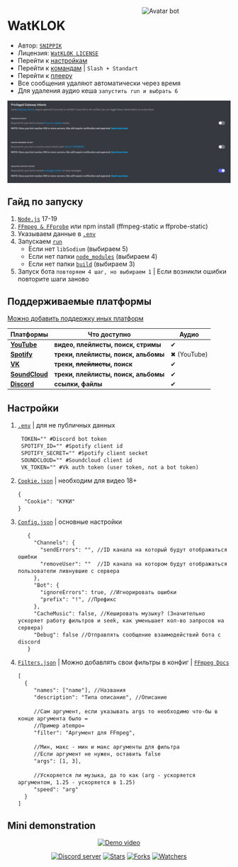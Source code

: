 [<img align="right" alt="Avatar bot" width="200px" src="https://cdn.discordapp.com/avatars/678588856588697610/466d3d51e6d497541622085ed18a1ad1.webp?size=4096" />](https://discordapp.com/users/623170593268957214)

# WatKLOK
- Автор: [`SNIPPIK`](https://github.com/SNIPPIK)
- Лицензия: [`WatKLOK LICENSE`](LICENSE.md)
- Перейти к [настройкам](db/Config.json)
- Перейти к [командам](src/Handler/Commands) | `Slash + Standart`
- Перейти к [плееру](src/AudioPlayer)
- Все сообщения удаляют автоматически через время
- Для удаления аудио кеша `запустить run и выбрать 6`

[<img align="center" alt="PGI Settings" width="1000px" src="https://github.com/SNIPPIK/WatKLOK/blob/v2/_resource/PGI.png?raw=true" />](https://github.com/SNIPPIK/WatKLOK/blob/v2/_resource/PGI.png?raw=true)


## Гайд по запуску
1. [`Node.js`](https://nodejs.org/ru/) 17-19
2. [`FFmpeg & FFprobe`](https://ffmpeg.org/) или npm install (ffmpeg-static и ffprobe-static)
3. Указываем данные в [`.env`](.env) 
4. Запускаем [`run`](run.bat)
   - Если нет `libSodium` (выбираем 5)
   - Если нет папки [`node_modules`](node_modules) (выбираем 4)
   - Если нет папки [`build`](build) (выбираем 3)
5. Запуск бота `повторяем 4 шаг, но выбираем 1` | Если возникли ошибки повторите шаги заново

## Поддерживаемые платформы
[Можно добавить поддержку иных платформ](src/AudioPlayer/Structures/SongSupport.ts)

| Платформы                                 | Что доступно                         | Аудио       |
|-------------------------------------------|--------------------------------------|-------------|
| [**YouTube**](https://www.youtube.com/)   | **видео, плейлисты, поиск, стримы**  | ✔           |
| [**Spotify**](https://open.spotify.com/)  | **треки, плейлисты, поиск, альбомы** | ✖ (YouTube) |
| [**VK**](https://vk.com/)                 | **треки, ~~плейлисты~~, поиск**      | ✔           |
| [**SoundCloud**](https://soundcloud.com/) | **треки, плейлисты, поиск, альбомы** | ✔           |
| [**Discord**](https://discord.com/)       | **ссылки, файлы**                    | ✔           |

## Настройки
1. [`.env`](.env) | для не публичных данных
   ```dotenv
    TOKEN="" #Discord bot token
    SPOTIFY_ID="" #Spotify client id
    SPOTIFY_SECRET="" #Spotify client secket
    SOUNDCLOUD="" #Soundcloud client id
    VK_TOKEN="" #Vk auth token (user token, not a bot token)
   ```
1. [`Cookie.json`](db/Cookie.json) | необходим для видео 18+
    ```json5
   {
      "Cookie": "КУКИ"
   }
   ```
2. [`Config.json`](db/Config.json) | основные настройки
   ```json5
      {
        "Channels": {
          "sendErrors": "", //ID канала на который будут отображаться ошибки
          "removeUser": ""  //ID канала на котором будут отображаться пользователи ливнувшие с сервера
        },
        "Bot": {
          "ignoreErrors": true, //Игнорировать ошибки
          "prefix": "!", //Префикс
        },
        "CacheMusic": false, //Кешировать музыку? (Значительно ускоряет работу фильтров и seek, как уменьшает кол-во запросов на сервера)
        "Debug": false //Отправлять сообщение взаимодействий бота с discord
      }
      ```
3. [`Filters.json`](db/Filters.json) | Можно добавлять свои фильтры в конфиг | [`FFmpeg Docs`](https://ffmpeg.org/ffmpeg.html)
    ```json5
   [
      {
         "names": ["name"], //Названия
         "description": "Типа описание", //Описание

         //Сам аргумент, если указывать args то необходимо что-бы в конце аргумента было =
         //Пример atempo=
         "filter": "Аргумент для FFmpeg",

         //Мин, макс - мин и макс аргументы для фильтра
         //Если аргумент не нужен, оставить false
         "args": [1, 3],

         //Ускоряется ли музыка, да то как (arg - ускоряется аргументом, 1.25 - ускоряется в 1.25)
         "speed": "arg"
      }
   ]
     ```
## Mini demonstration
<div align="center">
  <a href="https://www.youtube.com/watch?v=ncvpyWaxycw"><img src="https://repository-images.githubusercontent.com/442515515/da0a54ad-9b76-40ab-8bb7-c394afeefbf0" width="1000px" alt="Demo video"></a>
</div>

<div align="center">
	<p>
		<a href="https://discord.gg/qMf2Sv3"><img src="https://img.shields.io/discord/332947799605772289?color=5865F2&logo=discord&logoColor=white&style=flat-square" alt="Discord server" /></a>
		<a href=""><img src="https://img.shields.io/github/stars/SNIPPIK/WatKLOK?logo=github&style=flat-square" alt="Stars"/></a>
    	<a href=""><img src="https://img.shields.io/github/forks/SNIPPIK/WatKLOK?logo=github&style=flat-square" alt="Forks"/></a>
        <a href=""><img src="https://img.shields.io/github/repo-size/SNIPPIK/WatKLOK?logo=github&style=flat-square" alt="Watchers"/></a>
    </p>
</div>
